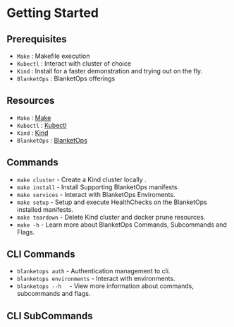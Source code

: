 # Getting Started


## Prerequisites

* `Make`    : Makefile execution
* `Kubectl` : Interact with cluster of choice
* `Kind`    : Install for a faster demonstration and trying out on the fly.
* `BlanketOps` : BlanketOps offerings

## Resources

* `Make`    : [Make](https://gnu.org/software/make/)
* `Kubectl` : [Kubectl](https://kubernetes.io/docs/reference/kubectl/)
* `Kind`    : [Kind](https://kind.sigs.k8s.io/)
* `BlanketOps` : [BlanketOps](https://blanketops/co.za/)

## Commands

* `make cluster`  - Create a Kind cluster locally .
* `make install`  - Install Supporting BlanketOps manifests.
* `make services` - Interact with BlanketOps Enviroments.
* `make setup`    - Setup and execute HealthChecks on the BlanketOps installed manifests.
* `make teardown` - Delete Kind cluster and docker prune resources.
* `make -h`       - Learn more about BlanketOps Commands, Subcommands and Flags.


## CLI Commands

* `blanketops auth`   - Authentication management to cli.
* `blanketops environments` -  Interact with environments.
* `blanketops --h  ` -  View more information about commands, subcommands and flags.

## CLI SubCommands

<!-- ## Project layout

    mkdocs.yml    # The configuration file.
    docs/
        index.md  # The documentation homepage.
        ...       # Other markdown pages, images and other files. -->

